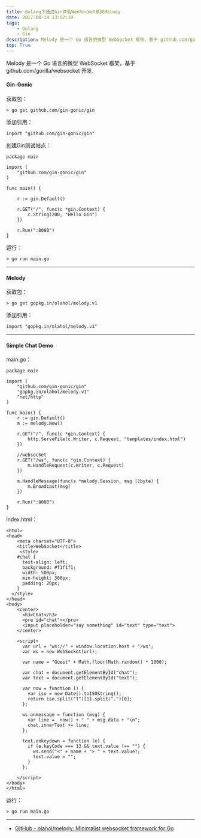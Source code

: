 ```yaml
---
title: Golang下通过Gin体验WebSocket框架Melody
date: 2017-08-14 13:52:19
tags:
	- Golang
	- Gin
description: Melody 是一个 Go 语言的微型 WebSocket 框架，基于 github.com/gorilla/websocket 开发.
top: True
---
```


Melody 是一个 Go 语言的微型 WebSocket 框架，基于 github.com/gorilla/websocket 开发.

#### Gin-Gonic

获取包：

```
> go get github.com/gin-gonic/gin
```

添加引用：

```
inport "github.com/gin-gonic/gin"
```

创建Gin测试站点：

```
package main

import (
    "github.com/gin-gonic/gin"
)

func main() {

    r := gin.Default()

    r.GET("/", func(c *gin.Context) {
        c.String(200, "Hello Gin")
    })

    r.Run(":8080")
}
```

运行：

```
> go run main.go
```

***

#### Melody

获取包：

```
> go get gopkg.in/olahol/melody.v1
```

添加引用：

```
import "gopkg.in/olahol/melody.v1"
```

***

#### Simple Chat Demo

main.go：

```
package main

import (
	"github.com/gin-gonic/gin"
	"gopkg.in/olahol/melody.v1"
	"net/http"
)

func main() {
	r := gin.Default()
	m := melody.New()

	r.GET("/", func(c *gin.Context) {
		http.ServeFile(c.Writer, c.Request, "templates/index.html")
	})

	//websocket
	r.GET("/ws", func(c *gin.Context) {
		m.HandleRequest(c.Writer, c.Request)
	})

	m.HandleMessage(func(s *melody.Session, msg []byte) {
		m.Broadcast(msg)
	})

	r.Run(":8080")
}

```

index.html：

```
<html>
<head>
	<meta charset="UTF-8">
	<title>WebSocket</title>
	 <style>
    #chat {
      text-align: left;
      background: #f1f1f1;
      width: 500px;
      min-height: 300px;
      padding: 20px;
    }
  </style>
</head>
<body>
	<center>
      <h3>Chat</h3>
      <pre id="chat"></pre>
      <input placeholder="say something" id="text" type="text">
    </center>

    <script>
      var url = "ws://" + window.location.host + "/ws";
      var ws = new WebSocket(url);

      var name = "Guest" + Math.floor(Math.random() * 1000);

      var chat = document.getElementById("chat");
      var text = document.getElementById("text");

      var now = function () {
        var iso = new Date().toISOString();
        return iso.split("T")[1].split(".")[0];
      };

      ws.onmessage = function (msg) {
        var line =  now() + " " + msg.data + "\n";
        chat.innerText += line;
      };

      text.onkeydown = function (e) {
        if (e.keyCode === 13 && text.value !== "") {
          ws.send("<" + name + "> " + text.value);
          text.value = "";
        }
      };

    </script>
</body>
</html>
```

运行：

```
> go run main.go
```

***

* [GitHub - olahol/melody: Minimalist websocket framework for Go](https://github.com/olahol/melody)

